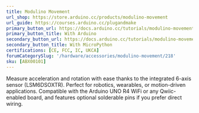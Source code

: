 ```yaml
---
title: Modulino Movement
url_shop: https://store.arduino.cc/products/modulino-movement
url_guide: https://courses.arduino.cc/plugandmake
primary_button_url: https://docs.arduino.cc/tutorials/modulino-movement/how-movement-ardu/
primary_button_title: With Arduino
secondary_button_url: https://docs.arduino.cc/tutorials/modulino-movement/how-movement-mp/
secondary_button_title: With MicroPython
certifications: [CE, FCC, IC, UKCA]
forumCategorySlug: '/hardware/accessories/modulino-movement/218'
sku: [ABX00101]
---
```


Measure acceleration and rotation with ease thanks to the integrated 6-axis sensor (LSM6DSOXTR). Perfect for robotics, wearables, or motion-driven applications. Compatible with the Arduino UNO R4 WiFi or any Qwiic-enabled board, and features optional solderable pins if you prefer direct wiring.
